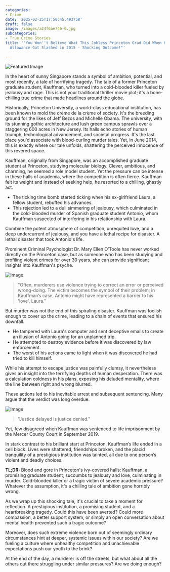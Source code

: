 ```yaml
---
categories:
- Crime
date: '2025-02-25T17:50:45.493758'
draft: false
image: /images/a24f6ae746-0.jpg
subcategories:
- True Crime Stories
title: '"You Won''t Believe What This Jobless Princeton Grad Did When His $1000 Weekly
  Allowance Got Slashed in 2015 - Shocking Outcome!"'

---
```


![Featured Image](/images/a24f6ae746-0.jpg)

In the heart of sunny Singapore stands a symbol of ambition, potential, and most recently, a tale of horrifying tragedy. The tale of a former Princeton graduate student, Kauffman, who turned into a cold-blooded killer fueled by jealousy and rage. This is not your traditional thriller movie plot; it's a bone-chilling true crime that made headlines around the globe.

Historically, Princeton University, a world-class educational institution, has been known to mold the crème de la crème of society. It's the breeding ground for the likes of Jeff Bezos and Michelle Obama. The university, with its stunning gothic architecture and lush green campus sprawls over a staggering 600 acres in New Jersey. Its halls echo stories of human triumph, technological advancement, and societal progress. It's the last place you'd associate with blood-curling murder tales. Yet, in June 2014, this is exactly where our tale unfolds, shattering the perceived innocence of this revered space.

Kauffman, originally from Singapore, was an accomplished graduate student at Princeton, studying molecular biology. Clever, ambitious, and charming, he seemed a role model student. Yet the pressure can be intense in these halls of academia, where the competition is often fierce. Kauffman felt its weight and instead of seeking help, he resorted to a chilling, ghastly act.

- The ticking time bomb started ticking when his ex-girlfriend Laura, a fellow student, rebuffed his advances.
- This rejection led to a dull simmering of jealousy, which culminated in the cold-blooded murder of Spanish graduate student Antonio, whom Kauffman suspected of interfering in his relationship with Laura. 

Combine the potent atmosphere of competition, unrequited love, and a deep undercurrent of jealousy, and you have a lethal recipe for disaster. A lethal disaster that took Antonio's life. 

Prominent Criminal Psychologist Dr. Mary Ellen O’Toole has never worked directly on the Princeton case, but as someone who has been studying and profiling violent crimes for over 30 years, she can provide significant insights into Kauffman's psyche.

![Image](/images/a24f6ae746-1.jpg)

> "Often, murderers use violence trying to correct an error or perceived wrong-doing. The victim becomes the symbol of their problem; in Kauffman’s case, Antonio might have represented a barrier to his 'love', Laura."

But murder was not the end of this spiraling disaster. Kauffman was foolish enough to cover up the crime, leading to a chain of events that ensured his downfall. 

- He tampered with Laura's computer and sent deceptive emails to create an illusion of Antonio going for an unplanned trip.
- He attempted to destroy evidence before it was discovered by law enforcement.
- The worst of his actions came to light when it was discovered he had tried to kill himself.

While his attempt to escape justice was painfully clumsy, it nevertheless gives an insight into the terrifying depths of human desperation. There was a calculation coldness in his plans, exposing his deluded mentality, where the line between right and wrong blurred.

These actions led to his inevitable arrest and subsequent sentencing. Many argue that the verdict was long overdue. 

![Image](/images/a24f6ae746-2.jpg)

> "Justice delayed is justice denied."

Yet, few disagreed when Kauffman was sentenced to life imprisonment by the Mercer County Court in September 2019. 

In stark contrast to his brilliant start at Princeton, Kauffman’s life ended in a cell block. Lives were shattered, friendships broken, and the placid tranquility of a prestigious institution was tainted, all due to one person’s violent and deadly choices.

**TL;DR:** Blood and gore in Princeton's ivy-covered halls: Kauffman, a promising graduate student, succumbs to jealousy and love, culminating in murder. Cold-blooded killer or a tragic victim of severe academic pressure? Whatever the assumption, it's a chilling tale of ambition gone horribly wrong.

As we wrap up this shocking tale, it's crucial to take a moment for reflection. A prestigious institution, a promising student, and a heartbreaking tragedy. Could this have been averted? Could more compassion, a better support system, or simply an open conversation about mental health prevented such a tragic outcome?

Moreover, does such extreme violence born out of seemingly ordinary circumstances hint at deeper, systemic issues within our society? Are we fueling a culture where unhealthy competition and unachievable expectations push our youth to the brink?

At the end of the day, a murderer is off the streets, but what about all the others out there struggling under similar pressures? Are we doing enough?


